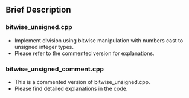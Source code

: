 ## Brief Description

### bitwise_unsigned.cpp

* Implement division using bitwise manipulation with numbers cast to unsigned integer types.
* Please refer to the commented version for explanations.

### bitwise_unsigned_comment.cpp

* This is a commented version of bitwise_unsigned.cpp.
* Please find detailed explanations in the code.